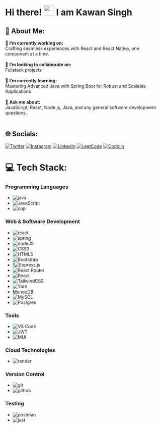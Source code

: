 <div>

# Hi there! <img src="https://media.giphy.com/media/cLGu3Icy4OImKOJpai/giphy.gif" width="32"> I am Kawan Singh

</div>

## 💫 About Me:
🔭 **I’m currently working on:**  <br>Crafting seamless experiences with React and React Native, one component at a time.<br><br>👯 **I’m looking to collaborate on:**  <br>Fullstack projects<br><br>🌱 **I’m currently learning:**  <br>Mastering Advanced Java with Spring Boot for Robust and Scalable Applications<br><br>💬 **Ask me about:**  <br>JavaScript, React, Node.js, Java, and any general software development questions.<br><br>


## 🌐 Socials:
[![Twitter](https://img.shields.io/badge/Twitter-%231DA1F2.svg?logo=Twitter&logoColor=white)](https://x.com/Kawanchaudhary) [![Instagram](https://img.shields.io/badge/Instagram-%23E4405F.svg?logo=Instagram&logoColor=white)](https://www.instagram.com/kawanchaudhary/) [![LinkedIn](https://img.shields.io/badge/LinkedIn-%230077B5.svg?logo=linkedin&logoColor=white)](https://www.linkedin.com/in/kawanchaudhary/) [![LeetCode](https://img.shields.io/badge/LeetCode-%darkgrey?logo=leetcode&logoColor=#FFA116)](https://LeetCode.com/u/kawanchaudhary/) [![Codolio](https://img.shields.io/badge/Codolio-%dark-grey.svg?logo=codio&logoColor=#DD6620)](https://codolio.com/profile/d88bRh59) 

# 💻 Tech Stack:

### Programming Languages

- ![java](https://img.shields.io/badge/java-%FFA500.svg?style=for-the-badge&logo=java&logoColor=white)
- ![JavaScript](https://img.shields.io/badge/JavaScript-%23F7DF1E.svg?style=for-the-badge&logo=javascript&logoColor=black)
- ![cpp](https://img.shields.io/badge/c%2B%2B-%2300599C.svg?style=for-the-badge&logo=c%2B%2B&logoColor=white)

### Web & Software Development

- ![react](https://img.shields.io/badge/react-%2361DAFB.svg?style=for-the-badge&logo=react&logoColor=white)
- ![spring](https://img.shields.io/badge/spring-%236DB33F.svg?style=for-the-badge&logo=spring&logoColor=white) 
- ![nodeJS](https://img.shields.io/badge/node.js-%23339933.svg?style=for-the-badge&logo=node.js&logoColor=white)
- ![CSS3](https://img.shields.io/badge/css3-%231572B6.svg?style=for-the-badge&logo=css3&logoColor=white)
- ![HTML5](https://img.shields.io/badge/html5-%23E34F26.svg?style=for-the-badge&logo=html5&logoColor=white)
- ![Bootstrap](https://img.shields.io/badge/bootstrap-%23563D7C.svg?style=for-the-badge&logo=bootstrap&logoColor=white)
- !![Express.js](https://img.shields.io/badge/express.js-%23404d59.svg?style=for-the-badge&logo=express&logoColor=%2361DAFB)
- ![React Router](https://img.shields.io/badge/React_Router-CA4245?style=for-the-badge&logo=react-router&logoColor=white)
- ![React](https://img.shields.io/badge/react-%2320232a.svg?style=for-the-badge&logo=react&logoColor=%2361DAFB)
- ![TailwindCSS](https://img.shields.io/badge/tailwindcss-%2338B2AC.svg?style=for-the-badge&logo=tailwind-css&logoColor=white)
- ![Yarn](https://img.shields.io/badge/yarn-%232C8EBB.svg?style=for-the-badge&logo=yarn&logoColor=white)
- [MongoDB](https://img.shields.io/badge/MongoDB-%234ea94b.svg?style=for-the-badge&logo=mongodb&logoColor=white)
- ![MySQL](https://img.shields.io/badge/mysql-%2300f.svg?style=for-the-badge&logo=mysql&logoColor=white)
- ![Postgres](https://img.shields.io/badge/postgres-%23316192.svg?style=for-the-badge&logo=postgresql&logoColor=white)

### Tools

- ![VS Code](https://img.shields.io/badge/VS-Code?style=for-the-badge&logo=vscode%20web%20tokens)
- ![JWT](https://img.shields.io/badge/JWT-black?style=for-the-badge&logo=JSON%20web%20tokens)
- ![MUI](https://img.shields.io/badge/MUI-%230081CB.svg?style=for-the-badge&logo=material-ui&logoColor=white)

### Cloud Technologies

- ![render](https://img.shields.io/badge/render-%23430098.svg?style=for-the-badge&logo=render&logoColor=white)
  

### Version Control

- ![git](https://img.shields.io/badge/git-%23F05033.svg?style=for-the-badge&logo=git&logoColor=white) 
- ![github](https://img.shields.io/badge/github-%23181717.svg?style=for-the-badge&logo=github&logoColor=white) 

### Testing

- ![postman](https://img.shields.io/badge/postman-%23FF6C37.svg?style=for-the-badge&logo=postman&logoColor=white)
- ![jest](https://img.shields.io/badge/jest-%23FF6C37.svg?style=for-the-badge&logo=jest&logoColor=orange)
